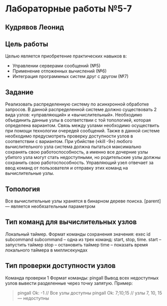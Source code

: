 # **Лабораторные работы №5-7**
## Кудрявов Леонид

## Цель работы
Целью является приобретение практических навыков в:
 - Управлении серверами сообщений (№5)
 - Применение отложенных вычислений (№6)
 - Интеграция программных систем друг с другом (№7)

## Задание
Реализовать распределенную систему по асинхронной обработке запросов. В данной
распределенной системе должно существовать 2 вида узлов: «управляющий» и
«вычислительный». Необходимо объединить данные узлы в соответствии с той топологией,
которая определена вариантом. Связь между узлами необходимо осуществить при помощи
технологии очередей сообщений. Также в данной системе необходимо предусмотреть проверку
доступности узлов в соответствии с вариантом. При убийстве («kill -9») любого вычислительного
узла система должна пытаться максимально сохранять свою работоспособность, а именно все
дочерние узлы убитого узла могут стать недоступными, но родительские узлы должны сохранить
свою работоспособность.
Управляющий узел отвечает за ввод команд от пользователя и отправку этих команд на
вычислительные узлы.

## Топология
Все вычислительные узлы хранятся в бинарном дереве поиска. [parent] — является
необязательным параметром

## Тип команд для вычислительных узлов
Локальный таймер.
Формат команды сохранения значения: exec id subcommand
subcommand – одна из трех команд: start, stop, time.
start – запустить таймер
stop – остановить таймер
time – показать время локального таймера в миллисекундах

## Тип проверки доступности узлов
Команда проверки 1
Формат команды: pingall
Вывод всех недоступных узлов вывести разделенные через точку запятую.
Пример:
> pingall
Ok: -1 // Все узлы доступны
> pingall
Ok: 7;10;15 // узлы 7, 10, 15 — недоступны
